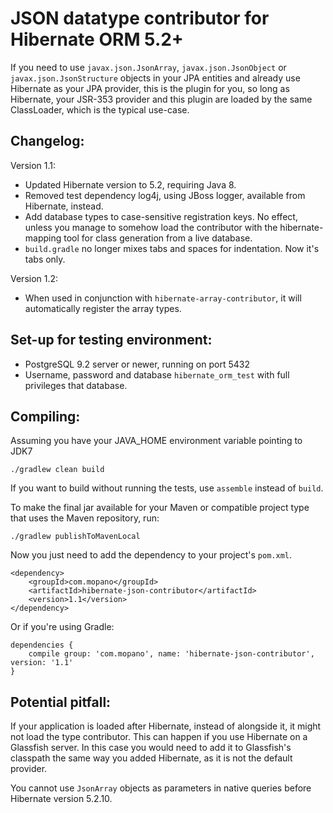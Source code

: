 JSON datatype contributor for Hibernate ORM 5.2+
========

If you need to use `javax.json.JsonArray`, `javax.json.JsonObject` or
`javax.json.JsonStructure` objects in your JPA entities and already use
Hibernate as your JPA provider, this is the plugin for you, so long as
Hibernate, your JSR-353 provider and this plugin are loaded by the same
ClassLoader, which is the typical use-case.

Changelog:
--------

Version 1.1: 

* Updated Hibernate version to 5.2, requiring Java 8.
* Removed test dependency log4j, using JBoss logger, available from Hibernate, instead.
* Add database types to case-sensitive registration keys. No effect, unless you manage to somehow load the contributor with the hibernate-mapping tool for class generation from a live database.
* `build.gradle` no longer mixes tabs and spaces for indentation. Now it's tabs only.

Version 1.2:

* When used in conjunction with `hibernate-array-contributor`, it will automatically register the array types.

Set-up for testing environment:
--------

* PostgreSQL 9.2 server or newer, running on port 5432
* Username, password and database `hibernate_orm_test` with full privileges that database.

Compiling:
--------

Assuming you have your JAVA_HOME environment variable pointing to JDK7

    ./gradlew clean build

If you want to build without running the tests, use `assemble` instead of `build`.

To make the final jar available for your Maven or compatible project type
that uses the Maven repository, run:

    ./gradlew publishToMavenLocal

Now you just need to add the dependency to your project's `pom.xml`.

    <dependency>
        <groupId>com.mopano</groupId>
        <artifactId>hibernate-json-contributor</artifactId>
        <version>1.1</version>
    </dependency>

Or if you're using Gradle:

    dependencies {
        compile group: 'com.mopano', name: 'hibernate-json-contributor', version: '1.1'
    }


Potential pitfall:
--------

If your application is loaded after Hibernate, instead of alongside it,
it might not load the type contributor. This can happen if you use Hibernate
on a Glassfish server. In this case you would need to add it to Glassfish's
classpath the same way you added Hibernate, as it is not the default provider.

You cannot use `JsonArray` objects as parameters in native queries before
Hibernate version 5.2.10.
